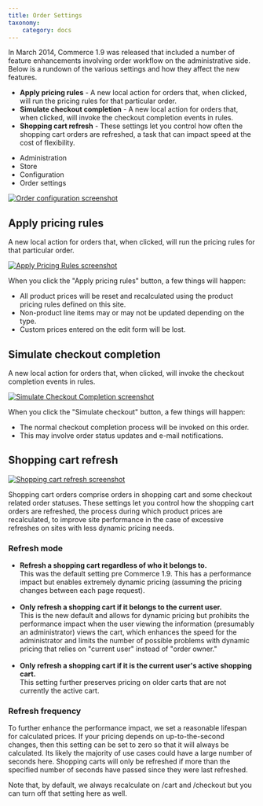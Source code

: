 ```yaml
---
title: Order Settings
taxonomy:
    category: docs
---
```


<div class="docs-enhanced">
<p>In March 2014, Commerce 1.9 was released that included a number of feature enhancements involving order workflow on the administrative side. Below is a rundown of the various settings and how they affect the new features.</p>

<ul>
  <li><strong>Apply pricing rules</strong> - A new local action for orders that, when clicked, will run the pricing rules for that particular order.</li>
  <li><strong>Simulate checkout completion</strong> - A new local action for orders that, when clicked, will invoke the checkout completion events in rules.</li>
  <li><strong>Shopping cart refresh</strong> - These settings let you control how often the shopping cart orders are refreshed, a task that can impact speed at the cost of flexibility.</li>
</ul>

<div class="screenshot">
    <ul class="screenshot_breadcrumbs">
        <li class="first">Administration</li>
        <li>Store</li>
        <li>Configuration</li>
        <li class="last">Order settings</li>
    </ul>
    <div class="img">
        <a href="/sites/default/files/docs/screenshot_2014-11-18_14.58.46.png">
            <img src="/sites/default/files/docs/screenshot_2014-11-18_14.58.46.png" alt="Order configuration screenshot" />
        </a>
    </div>
</div>

<h2>Apply pricing rules</h2>
<p>A new local action for orders that, when clicked, will run the pricing rules for that particular order. </p>
<div class="screenshot">
    <div class="img">
        <a href="/sites/default/files/docs/screenshot_2014-11-18_15.14.25.png">
            <img src="/sites/default/files/docs/screenshot_2014-11-18_15.14.25.png" alt="Apply Pricing Rules screenshot" />
        </a>
    </div>
</div>
<p>When you click the "Apply pricing rules" button, a few things will happen:</p>
<ul>
  <li>All product prices will be reset and recalculated using the product pricing rules defined on this site.</li>
  <li>Non-product line items may or may not be updated depending on the type.</li>
  <li>Custom prices entered on the edit form will be lost.</li>
</ul>

<h2>Simulate checkout completion</h2>

<p>A new local action for orders that, when clicked, will invoke the checkout completion events in rules.</p>

<div class="screenshot">
    <div class="img">
        <a href="/sites/default/files/docs/screenshot_2014-11-18_15.22.53.png">
            <img src="/sites/default/files/docs/screenshot_2014-11-18_15.22.53.png" alt="Simulate Checkout Completion screenshot" />
        </a>
    </div>
</div>
<p>When you click the "Simulate checkout" button, a few things will happen:</p>
<ul>
<li>The normal checkout completion process will be invoked on this order.</li>
<li>This may involve order status updates and e-mail notifications.</li>
</ul>

<h2>Shopping cart refresh</h2>

<div class="screenshot">
    <div class="img">
        <a href="/sites/default/files/docs/screenshot_2014-11-18_15.41.45.png">
            <img src="/sites/default/files/docs/screenshot_2014-11-18_15.41.45.png" alt="Shopping cart refresh screenshot" />
        </a>
    </div>
</div>

<p>Shopping cart orders comprise orders in shopping cart and some checkout related order statuses. These settings let you control how the shopping cart orders are refreshed, the process during which product prices are recalculated, to improve site performance in the case of excessive refreshes on sites with less dynamic pricing needs.</p>

<h3>Refresh mode</h3>
<ul>
<li><strong>Refresh a shopping cart regardless of who it belongs to.</strong><br />This was the default setting pre Commerce 1.9. This has a performance impact but enables extremely dynamic pricing (assuming the pricing changes between each page request).<br /><br /></li>
<li><strong>Only refresh a shopping cart if it belongs to the current user.</strong><br />This is the new default and allows for dynamic pricing but prohibits the performance impact when the user viewing the information (presumably an administrator) views the cart, which enhances the speed for the administrator and limits the number of possible problems with dynamic pricing that relies on "current user" instead of "order owner."<br /><br /></li>
<li><strong>Only refresh a shopping cart if it is the current user's active shopping cart.</strong><br /> This setting further preserves pricing on older carts that are not currently the active cart.</li>
</ul>

<h3>Refresh frequency</h3>
<p>To further enhance the performance impact, we set a reasonable lifespan for calculated prices. If your pricing depends on up-to-the-second changes, then this setting can be set to zero so that it will always be calculated. Its likely the majority of use cases could have a large number of seconds here. Shopping carts will only be refreshed if more than the specified number of seconds have passed since they were last refreshed.</p>
<p>Note that, by default, we always recalculate on /cart and /checkout but you can turn off that setting here as well.</p>
</div>